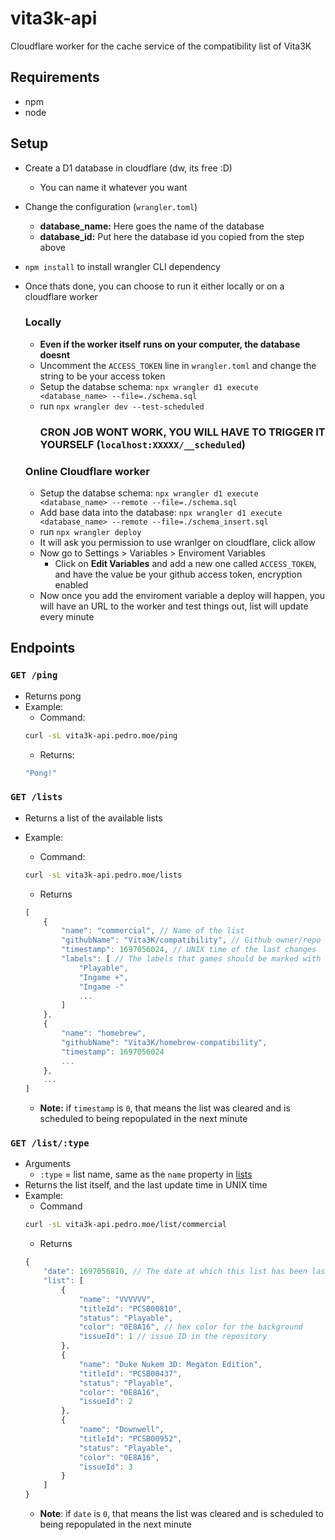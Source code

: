 # vita3k-api
Cloudflare worker for the cache service of the compatibility list of Vita3K

## Requirements
* npm
* node

## Setup
* Create a D1 database in cloudflare (dw, its free :D)
	* You can name it whatever you want

* Change the configuration (`wrangler.toml`)
	* **database_name:** Here goes the name of the database
	* **database_id:** Put here the database id you copied from the step above
* `npm install` to install wrangler CLI dependency

* Once thats done, you can choose to run it either locally or on a cloudflare worker
	### Locally
    * **Even if the worker itself runs on your computer, the database doesnt**
	* Uncomment the `ACCESS_TOKEN` line in `wrangler.toml` and change the string to be your access token
	* Setup the databse schema: `npx wrangler d1 execute <database_name> --file=./schema.sql`
	* run `npx wrangler dev --test-scheduled`
		### CRON JOB WONT WORK, YOU WILL HAVE TO TRIGGER IT YOURSELF (`localhost:XXXXX/__scheduled`)
	### Online Cloudflare worker
	* Setup the databse schema: `npx wrangler d1 execute <database_name> --remote --file=./schema.sql`
	* Add base data into the database: `npx wrangler d1 execute <database_name> --remote --file=./schema_insert.sql`
	* run `npx wrangler deploy`
	* It will ask you permission to use wranlger on cloudflare, click allow
	* Now go to Settings > Variables > Enviroment Variables
		* Click on **Edit Variables** and add a new one called `ACCESS_TOKEN`, and have the value be your github access token, encryption enabled
	* Now once you add the enviroment variable a deploy will happen, you will have an URL to the worker and test things out, list will update every minute

## Endpoints

### `GET /ping`
* Returns pong
* Example:
	* Command: 
	```sh
	curl -sL vita3k-api.pedro.moe/ping
	```
	* Returns:
	```js
	"Pong!"
	```


### `GET /lists`
* Returns a list of the available lists

* Example: 
	* Command:
	```sh
	curl -sL vita3k-api.pedro.moe/lists
	```
	* Returns
	```js
	[
		{
			"name": "commercial", // Name of the list
			"githubName": "Vita3K/compatibility", // Github owner/repo of the issue list
			"timestamp": 1697056024, // UNIX time of the last changes
			"labels": [ // The labels that games should be marked with
				"Playable",
				"Ingame +",
				"Ingame -"
				...
			]
		},
		{
			"name": "homebrew",
			"githubName": "Vita3K/homebrew-compatibility",
			"timestamp": 1697056024
			...
		},
		...
	]
	```
	* **Note:** if `timestamp` is `0`, that means the list was cleared and is scheduled to being repopulated in the next minute

### `GET /list/:type`
* Arguments
	* `:type` = list name, same as the `name` property in [lists](#get-lists)
* Returns the list itself, and the last update time in UNIX time
* Example: 
	* Command
	```sh
	curl -sL vita3k-api.pedro.moe/list/commercial
	```
	* Returns
	```js
	{
    	"date": 1697056810, // The date at which this list has been last changed (UNIX Time)
    	"list": [
        	{
            	"name": "VVVVVV",
            	"titleId": "PCSB00810",
            	"status": "Playable",
            	"color": "0E8A16", // hex color for the background
            	"issueId": 1 // issue ID in the repository
        	},
        	{
            	"name": "Duke Nukem 3D: Megaton Edition",
            	"titleId": "PCSB00437",
            	"status": "Playable",
            	"color": "0E8A16",
            	"issueId": 2
        	},
        	{
            	"name": "Downwell",
            	"titleId": "PCSB00952",
            	"status": "Playable",
            	"color": "0E8A16",
            	"issueId": 3
        	}
		]
	}
	```
	* **Note**: if `date` is `0`, that means the list was cleared and is scheduled to being repopulated in the next minute
